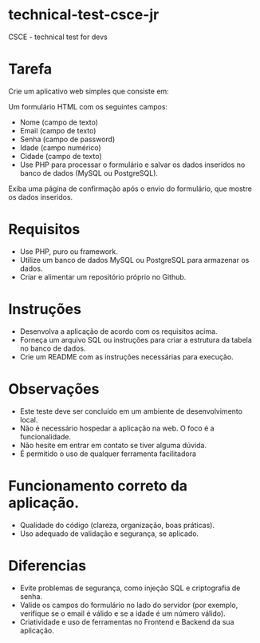 # technical-test-csce-jr
CSCE - technical test for devs


# Tarefa
Crie um aplicativo web simples que consiste em:

Um formulário HTML com os seguintes campos:

- Nome (campo de texto)
- Email (campo de texto)
- Senha (campo de password)
- Idade (campo numérico)
- Cidade (campo de texto)
- Use PHP para processar o formulário e salvar os dados inseridos no banco de dados (MySQL ou PostgreSQL).

Exiba uma página de confirmação após o envio do formulário, que mostre os dados inseridos.

# Requisitos
- Use PHP, puro ou framework.
- Utilize um banco de dados MySQL ou PostgreSQL para armazenar os dados.
- Criar e alimentar um repositório próprio no Github.

# Instruções
- Desenvolva a aplicação de acordo com os requisitos acima.
- Forneça um arquivo SQL ou instruções para criar a estrutura da tabela no banco de dados.
- Crie um README com as instruções necessárias para execução.

# Observações
- Este teste deve ser concluído em um ambiente de desenvolvimento local.
- Não é necessário hospedar a aplicação na web. O foco é a funcionalidade.
- Não hesite em entrar em contato se tiver alguma dúvida.
- É permitido o uso de qualquer ferramenta facilitadora

# Funcionamento correto da aplicação.
- Qualidade do código (clareza, organização, boas práticas).
- Uso adequado de validação e segurança, se aplicado.

# Diferencias
- Evite problemas de segurança, como injeção SQL e criptografia de senha.
- Valide os campos do formulário no lado do servidor (por exemplo, verifique se o email é válido e se a idade é um número válido).
- Criatividade e uso de ferramentas no Frontend e Backend da sua aplicação.

